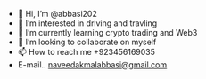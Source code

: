 - 👋 Hi, I’m @abbasi202
- 👀 I’m interested in driving and travling
- 🌱 I’m currently learning crypto trading and Web3
- 💞️ I’m looking to collaborate on myself
- 📫 How to reach me +923456169035
- E-mail.. naveedakmalabbasi@gmail.com

<!---
abbasi202/abbasi202 is a ✨ special ✨ repository because its `README.md` (this file) appears on your GitHub profile.
You can click the Preview link to take a look at your changes.
--->
